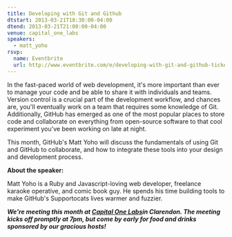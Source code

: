 ```yaml
---
title: Developing with Git and Github
dtstart: 2013-03-21T18:30:00-04:00
dtend: 2013-03-21T21:00:00-04:00
venue: capital_one_labs
speakers:
  - matt_yoho
rsvp:
  name: Eventbrite
  url: http://www.eventbrite.com/e/developing-with-git-and-github-tickets-5816967707
---
```


In the fast-paced world of web development, it's more important than ever to manage your code and be able to share it with individuals and teams. Version control is a crucial part of the development workflow, and chances are, you'll eventually work on a team that requires some knowledge of Git. Additionally, GitHub has emerged as one of the most popular places to store code and collaborate on everything from open-source software to that cool experiment you've been working on late at night.

This month, GitHub's Matt Yoho will discuss the fundamentals of using Git and GitHub to collaborate, and how to integrate these tools into your design and development process.

**About the speaker:**

Matt Yoho is a Ruby and Javascript-loving web developer, freelance karaoke operative, and comic book guy. He spends his time building tools to make GitHub's Supportocats lives warmer and fuzzier.

_**We're meeting this month at [Capital One Labs](https://capitalonelabs.com)in Clarendon. The meeting kicks off promptly at 7pm, but come by early for food and drinks sponsored by our gracious hosts!**_